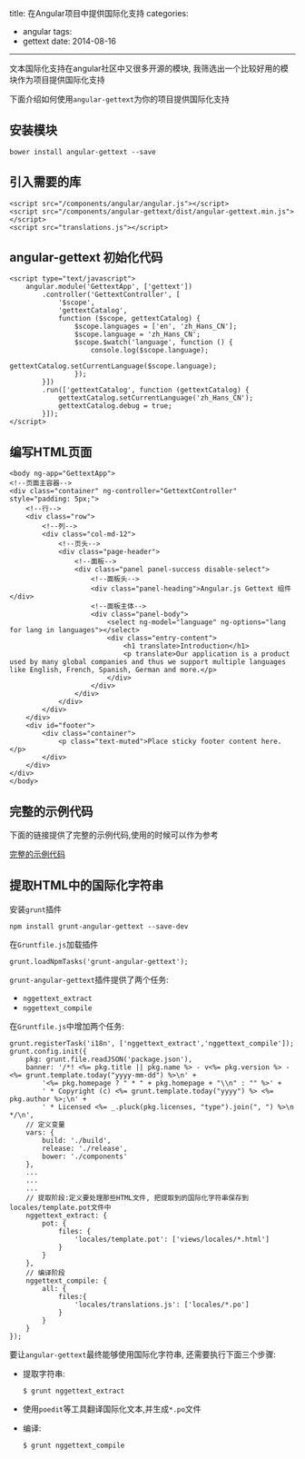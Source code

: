 title: 在Angular项目中提供国际化支持
categories:
  - angular
tags:
  - gettext
date: 2014-08-16
---

文本国际化支持在angular社区中又很多开源的模块, 我筛选出一个比较好用的模块作为项目提供国际化支持

下面介绍如何使用`angular-gettext`为你的项目提供国际化支持

## 安装模块

```
bower install angular-gettext --save
```

<!-- more -->

## 引入需要的库

```
<script src="/components/angular/angular.js"></script>
<script src="/components/angular-gettext/dist/angular-gettext.min.js"></script>
<script src="translations.js"></script>
```
## angular-gettext 初始化代码

```
<script type="text/javascript">
    angular.module('GettextApp', ['gettext'])
        .controller('GettextController', [
            '$scope',
            'gettextCatalog',
            function ($scope, gettextCatalog) {
                $scope.languages = ['en', 'zh_Hans_CN'];
                $scope.language = 'zh_Hans_CN';
                $scope.$watch('language', function () {
                    console.log($scope.language);
                    gettextCatalog.setCurrentLanguage($scope.language);
                });
        }])
        .run(['gettextCatalog', function (gettextCatalog) {
            gettextCatalog.setCurrentLanguage('zh_Hans_CN');
            gettextCatalog.debug = true;
        }]);
</script>
```

## 编写HTML页面

```
<body ng-app="GettextApp">
<!--页面主容器-->
<div class="container" ng-controller="GettextController" style="padding: 5px;">
    <!--行-->
    <div class="row">
        <!--列-->
        <div class="col-md-12">
            <!--页头-->
            <div class="page-header">
                <!--面板-->
                <div class="panel panel-success disable-select">
                    <!--面板头-->
                    <div class="panel-heading">Angular.js Gettext 组件</div>
                    <!--面板主体-->
                    <div class="panel-body">
                        <select ng-model="language" ng-options="lang for lang in languages"></select>
                        <div class="entry-content">
                            <h1 translate>Introduction</h1>
                            <p translate>Our application is a product used by many global companies and thus we support multiple languages like English, French, Spanish, German and more.</p>
                        </div>
                    </div>
                </div>
            </div>
        </div>
    </div>
    <div id="footer">
        <div class="container">
            <p class="text-muted">Place sticky footer content here.</p>
        </div>
    </div>
</div>
</body>
```

## 完整的示例代码

下面的链接提供了完整的示例代码,使用的时候可以作为参考

[完整的示例代码][1]

## 提取HTML中的国际化字符串

安装`grunt`插件

```
npm install grunt-angular-gettext --save-dev
```

在`Gruntfile.js`加载插件

```
grunt.loadNpmTasks('grunt-angular-gettext');
```

`grunt-angular-gettext`插件提供了两个任务:

- `nggettext_extract`
- `nggettext_compile`

在`Gruntfile.js`中增加两个任务:

```
grunt.registerTask('i18n', ['nggettext_extract','nggettext_compile']);
grunt.config.init({
    pkg: grunt.file.readJSON('package.json'),
    banner: '/*! <%= pkg.title || pkg.name %> - v<%= pkg.version %> - <%= grunt.template.today("yyyy-mm-dd") %>\n' +
        '<%= pkg.homepage ? " * " + pkg.homepage + "\\n" : "" %>' +
        ' * Copyright (c) <%= grunt.template.today("yyyy") %> <%= pkg.author %>;\n' +
        ' * Licensed <%= _.pluck(pkg.licenses, "type").join(", ") %>\n */\n',
    // 定义变量
    vars: {
        build: './build',
        release: './release',
        bower: './components'
    },
    ...
    ...
    ...
    // 提取阶段:定义要处理那些HTML文件, 把提取到的国际化字符串保存到 locales/template.pot文件中
    nggettext_extract: {
        pot: {
            files: {
                'locales/template.pot': ['views/locales/*.html']
            }
        }
    },
    // 编译阶段
    nggettext_compile: {
        all: {
            files:{
                'locales/translations.js': ['locales/*.po']
            }
        }
    }
});
```


要让`angular-gettext`最终能够使用国际化字符串, 还需要执行下面三个步骤:


- 提取字符串:

    ```
    $ grunt nggettext_extract
    ```

- 使用`poedit`等工具翻译国际化文本,并生成`*.po`文件

- 编译:

    ```
    $ grunt nggettext_compile
    ```

  [1]: /code/gettext/gettext.html


